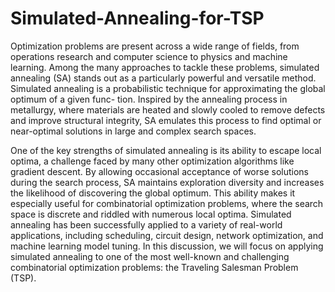 # Simulated-Annealing-for-TSP

Optimization problems are present across a wide range of fields, from operations research and computer science to physics and machine learning. Among the many approaches to tackle these problems, simulated annealing (SA) stands out as a particularly powerful and versatile method. Simulated annealing is a probabilistic technique for approximating the global optimum of a given func-
tion. Inspired by the annealing process in metallurgy, where materials are heated and slowly cooled to remove defects and improve structural integrity, SA emulates this process to find optimal or near-optimal solutions in large and complex search spaces.

One of the key strengths of simulated annealing is its ability to escape local optima, a challenge faced by many other optimization algorithms like gradient descent. By allowing occasional acceptance of worse solutions during the search process, SA maintains exploration diversity and increases the likelihood of discovering the global optimum. This ability makes it especially useful for combinatorial optimization problems, where the search space is discrete and riddled with numerous local optima. Simulated annealing has been successfully
applied to a variety of real-world applications, including scheduling, circuit design, network optimization, and machine learning model tuning. In this discussion, we will focus on applying simulated annealing to one of the most well-known and challenging combinatorial optimization problems: the Traveling Salesman Problem (TSP).
